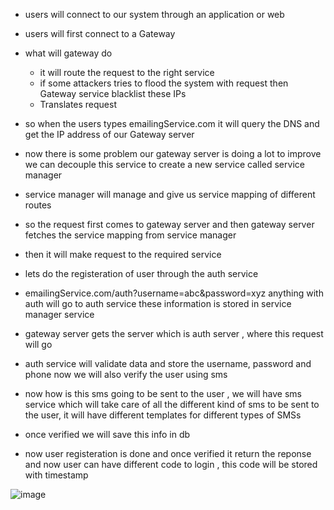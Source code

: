 - users will connect to our system through an application or web
- users will first connect to a Gateway
- what will gateway do
    - it will route the request to the right service
    - if some attackers tries to flood the system with request then Gateway service blacklist these IPs
    - Translates request
- so when the users types emailingService.com it will query the DNS and get the IP address of our Gateway server


- now there is some problem our gateway server is doing a lot to improve we can decouple this service to create a new service called service manager
- service manager will manage and give us service mapping of different routes
- so the request first comes to gateway server and then gateway server fetches the service mapping from service manager
- then it will make request to the required service


- lets do the registeration of user through the auth service
- emailingService.com/auth?username=abc&password=xyz anything with auth will go to auth service these information is stored in service manager service
- gateway server gets the server which is auth server , where this request will go
- auth service will validate data and store the username, password and phone now we will also verify the user using sms
- now how is this sms going to be sent to the user , we will have sms service which will take care of all the different kind of sms to be sent to the user, it will have different templates for different types of SMSs
- once verified we will save this info in db
- now user registeration is done and once verified it return the reponse and now user can have different code to login , this code will be stored with timestamp

![image](https://github.com/user-attachments/assets/3ca36f20-58ce-45b5-af83-23058fe809c4)

